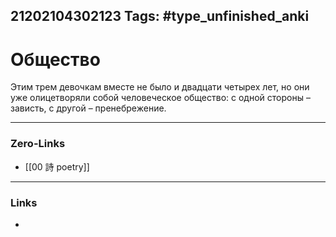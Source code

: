 21202104302123
Tags: #type_unfinished_anki
---
# Общество

Этим трем девочкам вместе не было и двадцати четырех лет, но они уже олицетворяли собой человеческое общество: с одной стороны – зависть, с другой – пренебрежение.

---
### Zero-Links
- [[00 詩 poetry]]
---
### Links
-